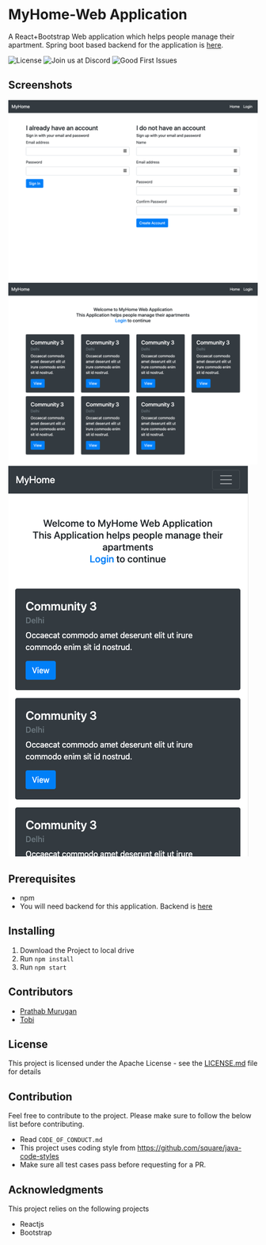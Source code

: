 # MyHome-Web Application

A React+Bootstrap Web application which helps people manage their apartment. Spring boot based backend for the application is [here](https://github.com/jmprathab/MyHome).

![License](https://img.shields.io/badge/License-Apache%202.0-blue.svg)
![Join us at Discord](https://img.shields.io/discord/731769161361129523?label=discord)
![Good First Issues](https://img.shields.io/github/issues-raw/jmprathab/MyHome/good%20first%20issue?label=beginner%20friendly%20issues)

## Screenshots

![Web Login and SignUp page](./screens/WebLoginAndSignUp.png)
![Web Homepage](./screens/WebHomepage.png)
![Mobile Homepage](./screens/MobileHomepage.png)

## Prerequisites

- npm
- You will need backend for this application. Backend is [here](https://github.com/jmprathab/MyHome)

## Installing

1. Download the Project to local drive
2. Run `npm install`
3. Run `npm start`

## Contributors

- [Prathab Murugan](https://github.com/jmprathab)
- [Tobi](https://github.com/Tobi406)

## License

This project is licensed under the Apache License - see the [LICENSE.md](LICENSE.md) file for details

## Contribution

Feel free to contribute to the project. Please make sure to follow the below list before contributing.

- Read `CODE_OF_CONDUCT.md`
- This project uses coding style from https://github.com/square/java-code-styles
- Make sure all test cases pass before requesting for a PR.

## Acknowledgments

This project relies on the following projects

- Reactjs
- Bootstrap
